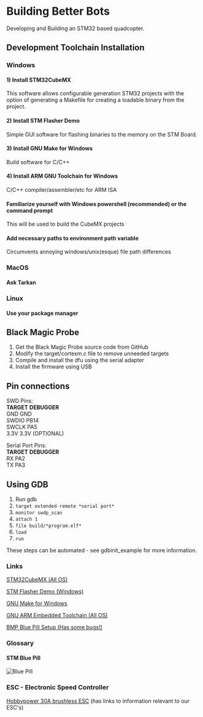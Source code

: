 # Building Better Bots
Developing and Building an STM32 based quadcopter.

## Development Toolchain Installation

### Windows
#### 1) Install STM32CubeMX
This software allows configurable generation STM32 projects with the option of generating a Makefile for creating a loadable binary from the project.
#### 2) Install STM Flasher Demo
Simple GUI software for flashing binaries to the memory on the STM Board.
#### 3) Install GNU Make for Windows
Build software for C/C++
#### 4) Install ARM GNU Toolchain for Windows
C/C++ compiler/assembler/etc for ARM ISA
#### Familiarize yourself with Windows powershell (recommended) or the command prompt
This will be used to build the CubeMX projects
#### Add necessary paths to environment path variable
Circumvents annoying windows/unix(esque) file path differences

### MacOS
#### Ask Tarkan

### Linux
#### Use your package manager

## Black Magic Probe
1. Get the Black Magic Probe source code from GitHub
2. Modify the target/cortexm.c file to remove unneeded targets
3. Compile and install the dfu using the serial adapter
4. Install the firmware using USB

## Pin connections
SWD Pins:  
__TARGET__ __DEBUGGER__  
GND        GND  
SWDIO      PB14  
SWCLK      PA5  
3.3V       3.3V (OPTIONAL)  

Serial Port Pins:  
__TARGET__ __DEBUGGER__  
RX         PA2  
TX         PA3  

## Using GDB
1. Run gdb
2. `target extended-remote *serial port*`
3. `monitor swdp_scan`
4. `attach 1`
5. `file build/*program.elf*`
6. `load`
7. `run`

These steps can be automated - see gdbinit\_example for more information.

### Links
[STM32CubeMX (All OS)](https://www.st.com/en/development-tools/stm32cubemx.html#getsoftware-scroll)

[STM Flasher Demo (Windows)](https://www.st.com/en/development-tools/flasher-stm32.html#getsoftware-scroll)

[GNU Make for Windows](http://gnuwin32.sourceforge.net/packages/make.htm)

[GNU ARM Embedded Toolchain (All OS)](https://developer.arm.com/open-source/gnu-toolchain/gnu-rm/downloads)

[BMP Blue Pill Setup (Has some bugs!)](https://medium.com/@paramaggarwal/converting-an-stm32f103-board-to-a-black-magic-probe-c013cf2cc38c)

### Glossary
#### STM Blue Pill
![Blue Pill](https://jeelabs.org/img/2016/DSC_5474.jpg)

### ESC - Electronic Speed Controller

[Hobbypower 30A brushless ESC](https://artofcircuits.com/product/hobbypower-30a-brushless-esc)
(has links to information relevant to our ESC's)


